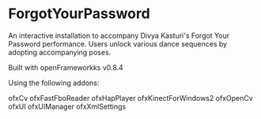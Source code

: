 # ForgotYourPassword

An interactive installation to accompany Divya Kasturi's Forgot Your Password performance. Users unlock various dance sequences by adopting accompanying poses.

Built with openFrameworkks v0.8.4

Using the following addons:

ofxCv
ofxFastFboReader
ofxHapPlayer
ofxKinectForWindows2
ofxOpenCv
ofxUI
ofxUIManager
ofxXmlSettings
